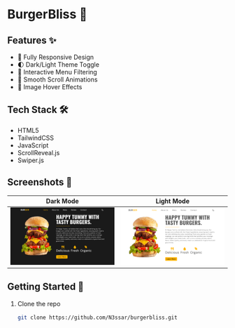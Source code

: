 # BurgerBliss 🍔

[live-url]: https://tummyburgerbliss.netlify.app/

## Features ✨
* 📱 Fully Responsive Design
* 🌓 Dark/Light Theme Toggle
* 🎯 Interactive Menu Filtering
* 🔄 Smooth Scroll Animations
* 📸 Image Hover Effects

## Tech Stack 🛠️
* HTML5
* TailwindCSS
* JavaScript
* ScrollReveal.js
* Swiper.js

## Screenshots 📸
| Dark Mode | Light Mode |
|:-:|:-:|
| ![Dark][dark] | ![Light][light] |

[dark]: burger-preview.png
[light]: burger-preview-light.png

## Getting Started 🚀
1. Clone the repo
   ```sh
   git clone https://github.com/N3ssar/burgerbliss.git
